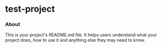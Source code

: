test-project
============

### About

This is your project's README.md file. It helps users understand what your
project does, how to use it and anything else they may need to know.